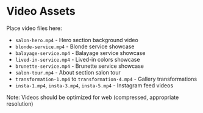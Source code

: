 # Video Assets

Place video files here:

- `salon-hero.mp4` - Hero section background video
- `blonde-service.mp4` - Blonde service showcase
- `balayage-service.mp4` - Balayage service showcase
- `lived-in-service.mp4` - Lived-in colors showcase
- `brunette-service.mp4` - Brunette service showcase
- `salon-tour.mp4` - About section salon tour
- `transformation-1.mp4` to `transformation-4.mp4` - Gallery transformations
- `insta-1.mp4`, `insta-3.mp4`, `insta-5.mp4` - Instagram feed videos

Note: Videos should be optimized for web (compressed, appropriate resolution)